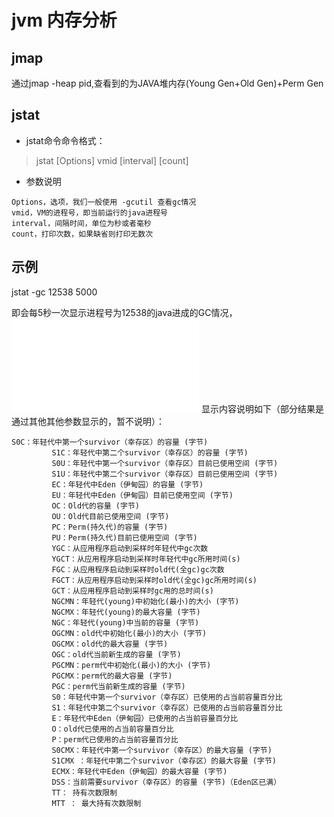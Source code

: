 # jvm 内存分析

## jmap
通过jmap -heap pid,查看到的为JAVA堆内存(Young Gen+Old Gen)+Perm Gen

## jstat

* jstat命令命令格式：
> jstat [Options] vmid [interval] [count]

* 参数说明
```
Options，选项，我们一般使用 -gcutil 查看gc情况
vmid，VM的进程号，即当前运行的java进程号
interval，间隔时间，单位为秒或者毫秒
count，打印次数，如果缺省则打印无数次
```

## 示例
jstat -gc 12538 5000

即会每5秒一次显示进程号为12538的java进成的GC情况，
![](images/gc.md)
显示内容说明如下（部分结果是通过其他其他参数显示的，暂不说明）：
```
S0C：年轻代中第一个survivor（幸存区）的容量 (字节) 
         S1C：年轻代中第二个survivor（幸存区）的容量 (字节) 
         S0U：年轻代中第一个survivor（幸存区）目前已使用空间 (字节) 
         S1U：年轻代中第二个survivor（幸存区）目前已使用空间 (字节) 
         EC：年轻代中Eden（伊甸园）的容量 (字节) 
         EU：年轻代中Eden（伊甸园）目前已使用空间 (字节) 
         OC：Old代的容量 (字节) 
         OU：Old代目前已使用空间 (字节) 
         PC：Perm(持久代)的容量 (字节) 
         PU：Perm(持久代)目前已使用空间 (字节) 
         YGC：从应用程序启动到采样时年轻代中gc次数 
         YGCT：从应用程序启动到采样时年轻代中gc所用时间(s) 
         FGC：从应用程序启动到采样时old代(全gc)gc次数 
         FGCT：从应用程序启动到采样时old代(全gc)gc所用时间(s) 
         GCT：从应用程序启动到采样时gc用的总时间(s) 
         NGCMN：年轻代(young)中初始化(最小)的大小 (字节) 
         NGCMX：年轻代(young)的最大容量 (字节) 
         NGC：年轻代(young)中当前的容量 (字节) 
         OGCMN：old代中初始化(最小)的大小 (字节) 
         OGCMX：old代的最大容量 (字节) 
         OGC：old代当前新生成的容量 (字节) 
         PGCMN：perm代中初始化(最小)的大小 (字节) 
         PGCMX：perm代的最大容量 (字节)   
         PGC：perm代当前新生成的容量 (字节) 
         S0：年轻代中第一个survivor（幸存区）已使用的占当前容量百分比 
         S1：年轻代中第二个survivor（幸存区）已使用的占当前容量百分比 
         E：年轻代中Eden（伊甸园）已使用的占当前容量百分比 
         O：old代已使用的占当前容量百分比 
         P：perm代已使用的占当前容量百分比 
         S0CMX：年轻代中第一个survivor（幸存区）的最大容量 (字节) 
         S1CMX ：年轻代中第二个survivor（幸存区）的最大容量 (字节) 
         ECMX：年轻代中Eden（伊甸园）的最大容量 (字节) 
         DSS：当前需要survivor（幸存区）的容量 (字节)（Eden区已满） 
         TT： 持有次数限制 
         MTT ： 最大持有次数限制 
```
